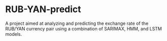 # RUB-YAN-predict
A project aimed at analyzing and predicting the exchange rate of the RUB/YAN currency pair using a combination of SARIMAX, HMM, and LSTM models.
